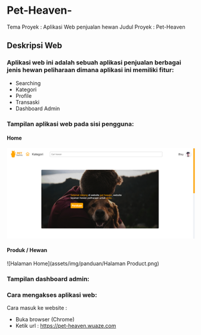 # Pet-Heaven-

Tema Proyek  : Aplikasi Web penjualan hewan
Judul Proyek : Pet-Heaven

## Deskripsi Web

### Aplikasi web ini adalah sebuah aplikasi penjualan berbagai jenis hewan peliharaan dimana aplikasi ini memiliki fitur:
- Searching
- Kategori
- Profile
- Transaski
- Dashboard Admin

### Tampilan aplikasi web pada sisi pengguna:

#### Home
![Halaman Home](assets/img/panduan/Home.png)

#### Produk / Hewan
![Halaman Home](assets/img/panduan/Halaman Product.png)

### Tampilan dashboard admin:

### Cara mengakses aplikasi web:

Cara masuk ke website :

- Buka browser (Chrome)
- Ketik url : https://pet-heaven.wuaze.com


